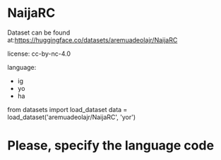 # NaijaRC
Dataset can be found at:https://huggingface.co/datasets/aremuadeolajr/NaijaRC
  
license: cc-by-nc-4.0

language:
  - ig
  - yo
  - ha

from datasets import load_dataset
data = load_dataset('aremuadeolajr/NaijaRC', 'yor')
# Please, specify the language code


